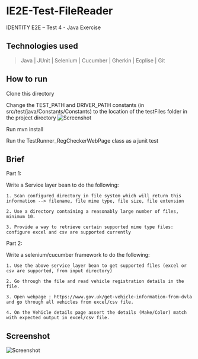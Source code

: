 # IE2E-Test-FileReader
IDENTITY E2E – Test 4 - Java Exercise

## Technologies used
> Java | JUnit | Selenium | Cucumber | Gherkin | Ecplise | Git

## How to run

Clone this directory

Change the TEST_PATH and DRIVER_PATH constants (in src/test/java/Constants/Constants) to the location of the testFiles folder in the project directory
    ![Screenshot](https://i.gyazo.com/f589e549c58c50aab532a515338f4555.png)

Run mvn install
    
Run the TestRunner_RegCheckerWebPage class as a junit test

## Brief
Part 1:

Write a Service layer bean to do the following:

    1. Scan configured directory in file system which will return this information --> filename, file mime type, file size, file extension

    2. Use a directory containing a reasonably large number of files, minimum 10.

    3. Provide a way to retrieve certain supported mime type files: configure excel and csv are supported currently

Part 2:

Write a selenium/cucumber framework to do the following:

    1. Use the above service layer bean to get supported files (excel or csv are supported, from input directory)

    2. Go through the file and read vehicle registration details in the file.

    3. Open webpage : https://www.gov.uk/get-vehicle-information-from-dvla and go through all vehicles from excel/csv file.

    4. On the Vehicle details page assert the details (Make/Color) match with expected output in excel/csv file.


## Screenshot
![Screenshot](https://i.gyazo.com/8c799b0598235b39a05c7f8121fee53b.png)
